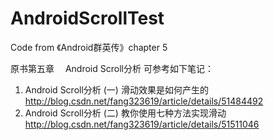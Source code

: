 # AndroidScrollTest
Code from 《Android群英传》chapter 5

原书第五章　 Android Scroll分析
可参考如下笔记：
1. Android Scroll分析 (一) 滑动效果是如何产生的
    http://blog.csdn.net/fang323619/article/details/51484492
2. Android Scroll分析 (二) 教你使用七种方法实现滑动
    http://blog.csdn.net/fang323619/article/details/51511046
